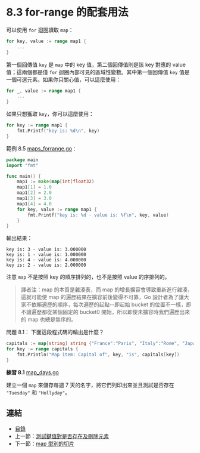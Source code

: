 # 8.3 for-range 的配套用法

可以使用 `for` 迴圈讀取 `map`：

```go
for key, value := range map1 {
	...
}
```

第一個回傳值 `key` 是 `map` 中的 key 值，第二個回傳值則是該 key 對應的 value 值；這兩個都是僅 `for` 迴圈內部可見的區域性變數。其中第一個回傳值 `key` 值是一個可選元素。如果你只關心值，可以這麼使用：

```go
for _, value := range map1 {
	...
}
```

如果只想獲取 `key`，你可以這麼使用：

```go
for key := range map1 {
	fmt.Printf("key is: %d\n", key)
}
```

範例 8.5 [maps_forrange.go](examples/chapter_8/maps_forrange.go)：

```go
package main
import "fmt"

func main() {
	map1 := make(map[int]float32)
	map1[1] = 1.0
	map1[2] = 2.0
	map1[3] = 3.0
	map1[4] = 4.0
	for key, value := range map1 {
		fmt.Printf("key is: %d - value is: %f\n", key, value)
	}
}
```

輸出結果：

	key is: 3 - value is: 3.000000
	key is: 1 - value is: 1.000000
	key is: 4 - value is: 4.000000
	key is: 2 - value is: 2.000000

注意 `map` 不是按照 key 的順序排列的，也不是按照 value 的序排列的。

> 譯者注：map 的本質是雜湊表，而 map 的增長擴容會導致重新進行雜湊，這就可能使 map 的遍歷結果在擴容前後變得不可靠，Go 設計者為了讓大家不依賴遍歷的順序，每次遍歷的起點--即起始 bucket 的位置不一樣，即不讓遍歷都從某個固定的 bucket0 開始，所以即使未擴容時我們遍歷出來的 map 也總是無序的。

問題 8.1： 下面這段程式碼的輸出是什麼？

```go
capitals := map[string] string {"France":"Paris", "Italy":"Rome", "Japan":"Tokyo" }
for key := range capitals {
	fmt.Println("Map item: Capital of", key, "is", capitals[key])
}
```

**練習 8.1** [map_days.go](exercises/chapter_8/map_days.go)

建立一個 `map` 來儲存每週 7 天的名字，將它們列印出來並且測試是否存在 `"Tuesday"` 和 `"Hollyday"`。

## 連結

- [目錄](directory.md)
- 上一節：[測試鍵值對是否存在及刪除元素](08.2.md)
- 下一節：[map 型別的切片](08.4.md)
